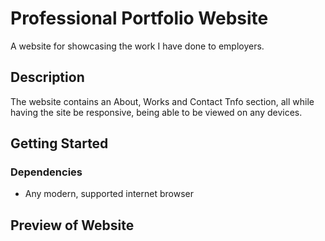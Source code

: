 # Professional Portfolio Website

A website for showcasing the work I have done to employers.

## Description

The website contains an About, Works and Contact Tnfo section, all while having the site be responsive, being able to be viewed on any devices.

## Getting Started

### Dependencies

* Any modern, supported internet browser

## Preview of Website
